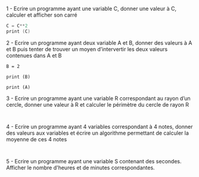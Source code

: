 
1 - Ecrire un programme ayant une variable C, donner une valeur à C, calculer et afficher son carré

```C = int (input ())
C = C**2
print (C)
```

2 - Ecrire un programme ayant deux variable A et B, donner des valeurs à A et B puis tenter de trouver un moyen d’intervertir les deux valeurs contenues dans A et B

```A = 1
B = 2

print (B)

print (A)
```

3 - Ecrire un programme ayant une variable R correspondant au rayon d’un cercle, donner une valeur à R et calculer le périmètre du cercle de rayon R

```


```

4 - Ecrire un programme ayant 4 variables correspondant à 4 notes, donner des valeurs aux variables et écrire un algorithme permettant de calculer la moyenne de ces 4 notes

```


```

5 - Ecrire un programme ayant une variable S contenant des secondes. Afficher le nombre d'heures et de minutes correspondantes.


```


```
